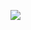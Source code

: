 ![](https://www.nta.go.jp/tmp/5bcaa62c-9d18-47db-b70b-4bc3c524b162/images/0d0103f1d829977e48f605420a78bc2d26fddef91afaaae8b64e072bf76aee3b.jpg)